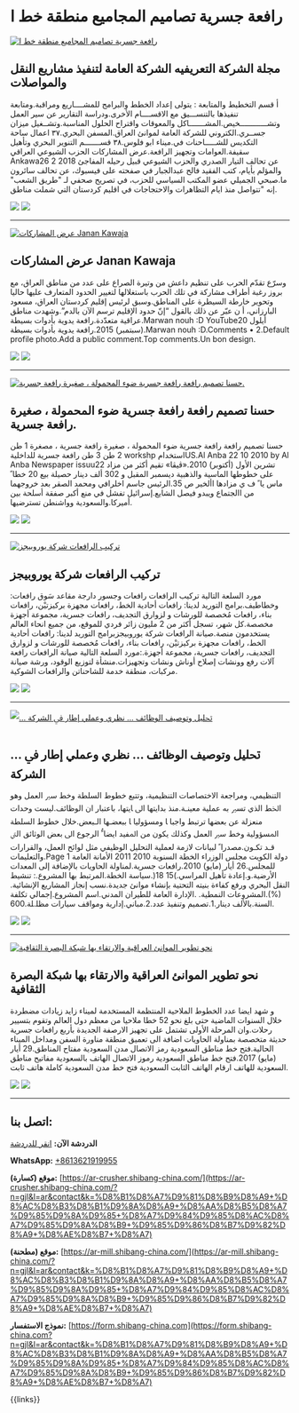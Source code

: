 # رافعة جسرية تصاميم المجاميع منطقة خط ا

<a href="https://swt.shibang-china.com/?n=gjl&l=ar&img&k=%D8%B1%D8%A7%D9%81%D8%B9%D8%A9+%D8%AC%D8%B3%D8%B1%D9%8A%D8%A9+%D8%AA%D8%B5%D8%A7%D9%85%D9%8A%D9%85+%D8%A7%D9%84%D9%85%D8%AC%D8%A7%D9%85%D9%8A%D8%B9+%D9%85%D9%86%D8%B7%D9%82%D8%A9+%D8%AE%D8%B7+%D8%A7" target="_blank">![رافعة جسرية تصاميم المجاميع منطقة خط ا](http://static.shibang-china.com/all-800x300/1473.jpg)</a>

## مجلة الشركة التعريفيه الشركة العامة لتنفيذ مشاريع النقل والمواصلات
ﺃ ﻗﺴﻢ ﺍﻟﺘﺨﻄﻴﻂ ﻭﺍﻟﻤﺘﺎﺑﻌﺔ : ﻳﺘﻮﻟﻰ ﺇﻋﺪﺍﺩ ﺍﻟﺨﻄﻂ ﻭﺍﻟﺒﺮﺍﻣﺞ ﻟﻠﻤﺸــــﺎﺭﻳﻊ ﻭﻣﺮﺍﻗﺒﺔ.ﻭﻣﺘﺎﺑﻌﺔ ﺗﻨﻔﻴﺬﻫﺎ ﺑﺎﻟﺘﻨﺴـــﻴﻖ ﻣﻊ ﺍﻻﻗﺴــــﺎﻡ ﺍﻷﺧﺮﻯ.ﻭﺩﺭﺍﺳﺔ ﺍﻟﺘﻘﺎﺭﻳﺮ ﻋﻦ ﺳﻴﺮ ﺍﻟﻌﻤﻞ ﻭﺗﺸــــــــــــﺨﻴﺺ.ﺍﻟﻤﺸـــــــﺎﻛﻞ ﻭﺍﻟﻤﻌﻮﻗﺎﺕ ﻭﺍﻗﺘﺮﺍﺡ ﺍﻟﺤﻠﻮﻝ ﺍﻟﻤﻨﺎﺳﺒﺔ.ﻭﺗﺸــﻐﻴﻞ ﻣﻴﺰﺍﻥ ﺟﺴــﺮﻱ.ﺍﻟﻜﺘﺮﻭﻧﻲ ﻟﻠﺸﺮﻛﺔ ﺍﻟﻌﺎﻣﺔ ﻟﻤﻮﺍﻧﺊ ﺍﻟﻌﺮﺍﻕ.ﺍﻟﻤﺴﻔﻦ ﺍﻟﺒﺤﺮﻱ.٣٧ ﺍﻋﻤﺎﻝ ﺳﺎﺣﺔ ﺍﻟﺘﻜﺪﻳﺲ ﻟﻠﺸـــــﺎﺣﻨﺎﺕ ﻓﻲ.ﻣﻴﻨﺎء ﺍﺑﻮ ﻓﻠﻮﺱ.٣٨ ﻗﺴـــــــﻢ ﺍﻟﺘﻨﻮﻳﺮ ﺍﻟﺒﺤﺮﻱ ﻭﺗﺄﻫﻴﻞ ﺳﻘﻴﻔﺔ.ﺍﻟﻌﻮﺍﻣﺎﺕ ﻭﺗﺠﻬﻴﺰ ﺍﻟﺮﺍﻓﻌﺔ.عرض المشاركات الحزب الشيوعي العراقي Ankawa26 2 2018 عن تحالف التيار الصدري والحزب الشيوعي قبيل رحيله المفاجئ والمؤلم بأيام، كتب الفقيد فالح عبدالجبار في صفحته على فيسبوك، عن تحالف سائرون ما.صبحي الجميلي عضو المكتب السياسي للحزب، في تصريح صحفي لـ &quot;طريق الشعب&quot; إنه &quot;تتواصل منذ ايام التظاهرات والاحتجاجات في اقليم كردستان التي شملت مناطق.


<a href="https://whatsapp.shibangsoft.com/WhatsApp.php" target="_blank" title="WhatsApp">![](http://static.shibang-china.com/icon/whatsapp.png)</a> <a href="https://swt.shibang-china.com/?n=gjl&l=ar&icon&k=%D8%B1%D8%A7%D9%81%D8%B9%D8%A9+%D8%AC%D8%B3%D8%B1%D9%8A%D8%A9+%D8%AA%D8%B5%D8%A7%D9%85%D9%8A%D9%85+%D8%A7%D9%84%D9%85%D8%AC%D8%A7%D9%85%D9%8A%D8%B9+%D9%85%D9%86%D8%B7%D9%82%D8%A9+%D8%AE%D8%B7+%D8%A7" target="_blank">![](http://static.shibang-china.com/icon/chat-ar.png)</a>

---

<a href="https://swt.shibang-china.com/?n=gjl&l=ar&img&k=%D8%B1%D8%A7%D9%81%D8%B9%D8%A9+%D8%AC%D8%B3%D8%B1%D9%8A%D8%A9+%D8%AA%D8%B5%D8%A7%D9%85%D9%8A%D9%85+%D8%A7%D9%84%D9%85%D8%AC%D8%A7%D9%85%D9%8A%D8%B9+%D9%85%D9%86%D8%B7%D9%82%D8%A9+%D8%AE%D8%B7+%D8%A7" target="_blank">![عرض المشاركات Janan Kawaja](http://static.shibang-china.com/all-800x300/542.jpg)</a>

## عرض المشاركات Janan Kawaja
وسرّع تقدّم الحرب على تنظيم داعش من وتيرة الصراع على عدد من مناطق العراق، مع بروز رغبة أطراف مشاركة في تلك الحرب باستغلالها لتغيير الحدود المتعارف عليها حاليا وتحوير خارطة السيطرة على المناطق.وسبق لرئيس إقليم كردستان العراق، مسعود البارزاني، أ ن عبّر عن ذلك بالقول “إنّ حدود الإقليم ترسم الآن بالدم”.وشهدت مناطق عراقية متعدّدة.رافعة يدوية بأدوات بسيطة.Marwan nouh :D YouTube20 أيلول (سبتمبر) 2015.رافعة يدوية بأدوات بسيطة.Marwan nouh :D.Comments • 2.Default profile photo.Add a public comment.Top comments.Un bon design﻿.


<a href="https://whatsapp.shibangsoft.com/WhatsApp.php" target="_blank" title="WhatsApp">![](http://static.shibang-china.com/icon/whatsapp.png)</a> <a href="https://swt.shibang-china.com/?n=gjl&l=ar&icon&k=%D8%B1%D8%A7%D9%81%D8%B9%D8%A9+%D8%AC%D8%B3%D8%B1%D9%8A%D8%A9+%D8%AA%D8%B5%D8%A7%D9%85%D9%8A%D9%85+%D8%A7%D9%84%D9%85%D8%AC%D8%A7%D9%85%D9%8A%D8%B9+%D9%85%D9%86%D8%B7%D9%82%D8%A9+%D8%AE%D8%B7+%D8%A7" target="_blank">![](http://static.shibang-china.com/icon/chat-ar.png)</a>

---

<a href="https://swt.shibang-china.com/?n=gjl&l=ar&img&k=%D8%B1%D8%A7%D9%81%D8%B9%D8%A9+%D8%AC%D8%B3%D8%B1%D9%8A%D8%A9+%D8%AA%D8%B5%D8%A7%D9%85%D9%8A%D9%85+%D8%A7%D9%84%D9%85%D8%AC%D8%A7%D9%85%D9%8A%D8%B9+%D9%85%D9%86%D8%B7%D9%82%D8%A9+%D8%AE%D8%B7+%D8%A7" target="_blank">![حسنا تصميم رافعة رافعة جسرية ضوء المحمولة ، صغيرة رافعة جسرية.](http://static.shibang-china.com/all-800x300/865.jpg)</a>

## حسنا تصميم رافعة رافعة جسرية ضوء المحمولة ، صغيرة رافعة جسرية.
حسنا تصميم رافعة رافعة جسرية ضوء المحمولة ، صغيرة رافعة جسرية ، مصغرة 1 طن 2 طن 3 طن رافعة جسرية للداخلية workshp استخدامUS.Al Anba 22 10 2010 by Al Anba Newspaper issuu22 تشرين الأول (أكتوبر) 2010.«ڤيڤا» تقيم أكثر من مزاد على خطوطها الماسية والذهبية ديسمبر المقبل و 302 ألف دينار حصيلة بيع 20 خطا ً ماس يا ً ف ي مزادها األخير ص 35.الرئيس جاسم اخلرافي ومحمد الصقر بعد خروجهما من االجتماع ويبدو فيصل الشايع.إسرائيل تفشل في منع أكبر صفقة أسلحة بين أميركا.والسعودية وواشنطن تسترضيها.


<a href="https://whatsapp.shibangsoft.com/WhatsApp.php" target="_blank" title="WhatsApp">![](http://static.shibang-china.com/icon/whatsapp.png)</a> <a href="https://swt.shibang-china.com/?n=gjl&l=ar&icon&k=%D8%B1%D8%A7%D9%81%D8%B9%D8%A9+%D8%AC%D8%B3%D8%B1%D9%8A%D8%A9+%D8%AA%D8%B5%D8%A7%D9%85%D9%8A%D9%85+%D8%A7%D9%84%D9%85%D8%AC%D8%A7%D9%85%D9%8A%D8%B9+%D9%85%D9%86%D8%B7%D9%82%D8%A9+%D8%AE%D8%B7+%D8%A7" target="_blank">![](http://static.shibang-china.com/icon/chat-ar.png)</a>

---

<a href="https://swt.shibang-china.com/?n=gjl&l=ar&img&k=%D8%B1%D8%A7%D9%81%D8%B9%D8%A9+%D8%AC%D8%B3%D8%B1%D9%8A%D8%A9+%D8%AA%D8%B5%D8%A7%D9%85%D9%8A%D9%85+%D8%A7%D9%84%D9%85%D8%AC%D8%A7%D9%85%D9%8A%D8%B9+%D9%85%D9%86%D8%B7%D9%82%D8%A9+%D8%AE%D8%B7+%D8%A7" target="_blank">![تركيب الرافعات شركة يوروبيجز](http://static.shibang-china.com/all-800x300/1366.jpg)</a>

## تركيب الرافعات شركة يوروبيجز
:مورد السلعة التالية تركيب الرافعات رافعات وجسور دارجة مقاعد سَوق رافعات وخطاطيف.برامج التوريد لدينا: رافعات أحادية الخط، رافعات مجهزة بركيزتيْن، رافعات بناء، رافعات مُخصصة للورشات و لزوارق التجديف، رافعات جسرية، مجموعة أجهزة مخصصة.كل شهر، تسجل أكثر من 2 مليون زائر فردي للموقع، من جميع انحاء العالم يستخدمون منصة.صيانة الرافعات شركة يوروبيجزبرامج التوريد لدينا: رافعات أحادية الخط، رافعات مجهزة بركيزتيْن، رافعات بناء، رافعات مُخصصة للورشات و لزوارق التجديف، رافعات جسرية، مجموعة أجهزة.:مورد السلعة التالية صيانة الرافعات رافعة آلات رفع وونشات إصلاح أوناش ونشات وتجهيزات.منشأة لتوزيع الوقود، ورشة صيانة مركبات، منطقة خدمة للشاحناتن والرافعات الشوكية.


<a href="https://whatsapp.shibangsoft.com/WhatsApp.php" target="_blank" title="WhatsApp">![](http://static.shibang-china.com/icon/whatsapp.png)</a> <a href="https://swt.shibang-china.com/?n=gjl&l=ar&icon&k=%D8%B1%D8%A7%D9%81%D8%B9%D8%A9+%D8%AC%D8%B3%D8%B1%D9%8A%D8%A9+%D8%AA%D8%B5%D8%A7%D9%85%D9%8A%D9%85+%D8%A7%D9%84%D9%85%D8%AC%D8%A7%D9%85%D9%8A%D8%B9+%D9%85%D9%86%D8%B7%D9%82%D8%A9+%D8%AE%D8%B7+%D8%A7" target="_blank">![](http://static.shibang-china.com/icon/chat-ar.png)</a>

---

<a href="https://swt.shibang-china.com/?n=gjl&l=ar&img&k=%D8%B1%D8%A7%D9%81%D8%B9%D8%A9+%D8%AC%D8%B3%D8%B1%D9%8A%D8%A9+%D8%AA%D8%B5%D8%A7%D9%85%D9%8A%D9%85+%D8%A7%D9%84%D9%85%D8%AC%D8%A7%D9%85%D9%8A%D8%B9+%D9%85%D9%86%D8%B7%D9%82%D8%A9+%D8%AE%D8%B7+%D8%A7" target="_blank">![… ﲢﻠﻴﻞ ﻭﺗﻮﺻﻴﻒ ﺍﻟﻮﻇﺎﺋﻒ … ﻧﻈﺮﻱ ﻭﻋﻤﻠﻲ ﺇﻃﺎﺭ ﰲ ﺍﻟﺸﺮﻛﺔ](http://static.shibang-china.com/all-800x300/563.jpg)</a>

## … ﲢﻠﻴﻞ ﻭﺗﻮﺻﻴﻒ ﺍﻟﻮﻇﺎﺋﻒ … ﻧﻈﺮﻱ ﻭﻋﻤﻠﻲ ﺇﻃﺎﺭ ﰲ ﺍﻟﺸﺮﻛﺔ
ﺍﻟﺘﻨﻈﻴﻤﻲ، ﻭﻣﺮﺍﺟﻌﺔ ﺍﻻﺧﺘﺼﺎﺻﺎﺕ ﺍﻟﺘﻨﻈﻴﻤﻴﺔ، ﻭﺗﺘﺒﻊ ﺧﻄﻮﻁ ﺍﻟﺴﻠﻄﺔ ﻭﺧﻂ ﺳﲑ ﺍﻟﻌﻤﻞ ﻭﻫﻮ ﺍﳋﻂ ﺍﻟﺬﻱ ﺗﺴﲑ ﺑﻪ ﻋﻤﻠﻴﺔ ﻣﻌﻴﻨـﺔ.ﻣﻨﺬ ﺑﺪﺍﻳﺘﻬﺎ ﺍﱃ ﺎﻳﺘﻬﺎ، ﺑﺎﻋﺘﺒﺎﺭ ﺍﻥ ﺍﻟﻮﻇﺎﺋﻒ.ﻟﻴﺴﺖ ﻭﺣﺪﺍﺕ ﻣﻨﻌﺰﻟﺔ ﻋﻦ ﺑﻌﻀﻬﺎ ﺗﺮﺗﺒﻂ ﻭﺍﺟﺒﺎ ﺎ ﻭﻣﺴﺆﻭﻟﻴﺎ ﺎ ﺑﺒﻌﻀـﻬﺎ ﺍﻟـﺒﻌﺾ.ﺧﻼﻝ ﺧﻄﻮﻁ ﺍﻟﺴﻠﻄﺔ ﺍﳌﺴﺆﻭﻟﻴﺔ ﻭﺧﻂ ﺳﲑ ﺍﻟﻌﻤﻞ ﻭﻛﺬﻟﻚ ﻳﻜﻮﻥ ﻣﻦ ﺍﳌﻔﻴﺪ ﺍﻳﻀﺎﹰُ ﺍﻟﺮﺟﻮﻉ ﺍﱃ ﺑﻌﺾ ﺍﻟﻮﺛﺎﺋﻖ ﺍﻟﱵ ﻗـﺪ ﺗﻜـﻮﻥ.ﻣﺼﺪﺭﺍﹰ ﻟﺒﻴﺎﻧﺎﺕ ﻻﺯﻣﺔ ﻟﻌﻤﻠﻴﺔ ﺍﻟﺘﺤﻠﻴﻞ ﺍﻟﻮﻇﻴﻔﻲ ﻣﺜﻞ ﻟﻮﺍﺋﺢ ﺍﻟﻌﻤﻞ، ﻭﺍﻟﻘﺮﺍﺭﺍﺕ ﻭﺍﻟﺘﻌﻠﻴﻤﺎﺕ.Page 1 دوﻟﺔ اﻟﻜﻮﻳﺖ ﻣﺠﻠﺲ اﻟﻮزراء اﻟﺨﻄﺔ اﻟﺴﻨﻮﻳﺔ 2010 2011 اﻷﻣﺎﻧﺔ اﻟﻌﺎﻣﺔ ﻟﻠﻤﺠﻠﺲ.26 أيار (مايو) 2010.راﻓﻌﺎت ﺟﺴﺮﻳﺔ.ﻟﻤﻨﺎوﻟﺔ اﻟﺤﺎوﻳﺎت ﺑﺎﻹﺿﺎﻓﺔ إﻟﻰ اﻟﻤﻌﺪات اﻷرﺿﻴﺔ.و.إﻋﺎدة ﺗﺄﻫﻴﻞ اﻟﻤﺮاﺳﻲ.)15 18(.ﺳﻴﺎﺳﺔ اﻟﺨﻄﺔ.اﻟﻤﺮﺗﺒﻂ ﺑﻬﺎ اﻟﻤﺸﺮوع.: ﺗﻨﺸﻴﻂ اﻟﻨﻘﻞ اﻟﺒﺤﺮي ورﻓﻊ ﻛﻔﺎءة ﺑﻨﻴﺘﻪ اﻟﺘﺤﺘﻴﺔ ﺑﺈﻧﺸﺎء ﻣﻮاﻧﺊ ﺟﺪﻳﺪة.ﻧﺴﺐ إﻧﺠﺎز اﻟﻤﺸﺎرﻳﻊ اﻹﻧﺸﺎﺋﻴﺔ.(%).اﻟﻤﺸﺮوﻋﺎت اﻟﻨﻤﻄﻴﺔ. .اﻹدارة اﻟﻌﺎﻣﺔ ﻟﻠﻄﻴﺮان اﻟﻤﺪﻧﻲ.اﺳﻢ اﻟﻤﺸﺮوع.إﺟﻤﺎﻟﻲ ﺗﻜﻠﻔﺔ اﻟﺴﻨﺔ.ﺑﺎﻷﻟﻒ دﻳﻨﺎر.1.ﺗﺼﻤﻴﻢ وﺗﻨﻔﻴﺬ ﻋﺪد.2.ﻣﺒﺎﻧﻲ.إدارﻳﺔ وﻣﻮاﻗﻒ ﺳﻴﺎرات ﻣﻈﻠ.ﻠﺔ.600.


<a href="https://whatsapp.shibangsoft.com/WhatsApp.php" target="_blank" title="WhatsApp">![](http://static.shibang-china.com/icon/whatsapp.png)</a> <a href="https://swt.shibang-china.com/?n=gjl&l=ar&icon&k=%D8%B1%D8%A7%D9%81%D8%B9%D8%A9+%D8%AC%D8%B3%D8%B1%D9%8A%D8%A9+%D8%AA%D8%B5%D8%A7%D9%85%D9%8A%D9%85+%D8%A7%D9%84%D9%85%D8%AC%D8%A7%D9%85%D9%8A%D8%B9+%D9%85%D9%86%D8%B7%D9%82%D8%A9+%D8%AE%D8%B7+%D8%A7" target="_blank">![](http://static.shibang-china.com/icon/chat-ar.png)</a>

---

<a href="https://swt.shibang-china.com/?n=gjl&l=ar&img&k=%D8%B1%D8%A7%D9%81%D8%B9%D8%A9+%D8%AC%D8%B3%D8%B1%D9%8A%D8%A9+%D8%AA%D8%B5%D8%A7%D9%85%D9%8A%D9%85+%D8%A7%D9%84%D9%85%D8%AC%D8%A7%D9%85%D9%8A%D8%B9+%D9%85%D9%86%D8%B7%D9%82%D8%A9+%D8%AE%D8%B7+%D8%A7" target="_blank">![نحو تطوير الموانئ العراقية والارتقاء بها شبكة البصرة الثقافية](http://static.shibang-china.com/all-800x300/1456.jpg)</a>

## نحو تطوير الموانئ العراقية والارتقاء بها شبكة البصرة الثقافية
و شهد ايضا عدد الخطوط الملاحية المنتظمة المستخدمة لميناء زايد زيادات مضطردة خلال السنوات الماضية حتى بلغ نحو 52 خطا ملاحيا من معظم دول العالم وتقوم بتسيير رحلات.وان المرحلة الأولى تشتمل على تجهيز الارصفة الجديدة بأربع رافعات جسرية حديثة متخصصة بمناولة الحاويات اضافة الى تعميق منطقة مناورة السفن ومداخل الميناء الحالية.فتح خط مناطق السعودية رمز الاتصال مدن السعودية مفتاح المناطق.29 أيار (مايو) 2017.فتح خط مناطق السعودية رموز الاتصال الهاتف بالسعودية مفاتيح مناطق السعودية للهاتف ارقام الهاتف الثابت السعودية فتح خط مدن السعودية كاملة هاتف ثابت.


<a href="https://whatsapp.shibangsoft.com/WhatsApp.php" target="_blank" title="WhatsApp">![](http://static.shibang-china.com/icon/whatsapp.png)</a> <a href="https://swt.shibang-china.com/?n=gjl&l=ar&icon&k=%D8%B1%D8%A7%D9%81%D8%B9%D8%A9+%D8%AC%D8%B3%D8%B1%D9%8A%D8%A9+%D8%AA%D8%B5%D8%A7%D9%85%D9%8A%D9%85+%D8%A7%D9%84%D9%85%D8%AC%D8%A7%D9%85%D9%8A%D8%B9+%D9%85%D9%86%D8%B7%D9%82%D8%A9+%D8%AE%D8%B7+%D8%A7" target="_blank">![](http://static.shibang-china.com/icon/chat-ar.png)</a>

---
## اتصل بنا:

**الدردشة الآن:** [انقر للدردشة](https://swt.shibang-china.com?n=gjl&l=ar&contact&k=%D8%B1%D8%A7%D9%81%D8%B9%D8%A9+%D8%AC%D8%B3%D8%B1%D9%8A%D8%A9+%D8%AA%D8%B5%D8%A7%D9%85%D9%8A%D9%85+%D8%A7%D9%84%D9%85%D8%AC%D8%A7%D9%85%D9%8A%D8%B9+%D9%85%D9%86%D8%B7%D9%82%D8%A9+%D8%AE%D8%B7+%D8%A7)

**WhatsApp:**  [+8613621919955](https://whatsapp.shibangsoft.com/WhatsApp.php)

**موقع (كسارة):** [https://ar-crusher.shibang-china.com/](https://ar-crusher.shibang-china.com/?n=gjl&l=ar&contact&k=%D8%B1%D8%A7%D9%81%D8%B9%D8%A9+%D8%AC%D8%B3%D8%B1%D9%8A%D8%A9+%D8%AA%D8%B5%D8%A7%D9%85%D9%8A%D9%85+%D8%A7%D9%84%D9%85%D8%AC%D8%A7%D9%85%D9%8A%D8%B9+%D9%85%D9%86%D8%B7%D9%82%D8%A9+%D8%AE%D8%B7+%D8%A7)

**موقع (مطحنة):** [https://ar-mill.shibang-china.com/](https://ar-mill.shibang-china.com/?n=gjl&l=ar&contact&k=%D8%B1%D8%A7%D9%81%D8%B9%D8%A9+%D8%AC%D8%B3%D8%B1%D9%8A%D8%A9+%D8%AA%D8%B5%D8%A7%D9%85%D9%8A%D9%85+%D8%A7%D9%84%D9%85%D8%AC%D8%A7%D9%85%D9%8A%D8%B9+%D9%85%D9%86%D8%B7%D9%82%D8%A9+%D8%AE%D8%B7+%D8%A7)

**نموذج الاستفسار:** [https://form.shibang-china.com](https://form.shibang-china.com?n=gjl&l=ar&contact&k=%D8%B1%D8%A7%D9%81%D8%B9%D8%A9+%D8%AC%D8%B3%D8%B1%D9%8A%D8%A9+%D8%AA%D8%B5%D8%A7%D9%85%D9%8A%D9%85+%D8%A7%D9%84%D9%85%D8%AC%D8%A7%D9%85%D9%8A%D8%B9+%D9%85%D9%86%D8%B7%D9%82%D8%A9+%D8%AE%D8%B7+%D8%A7)

{{links}}